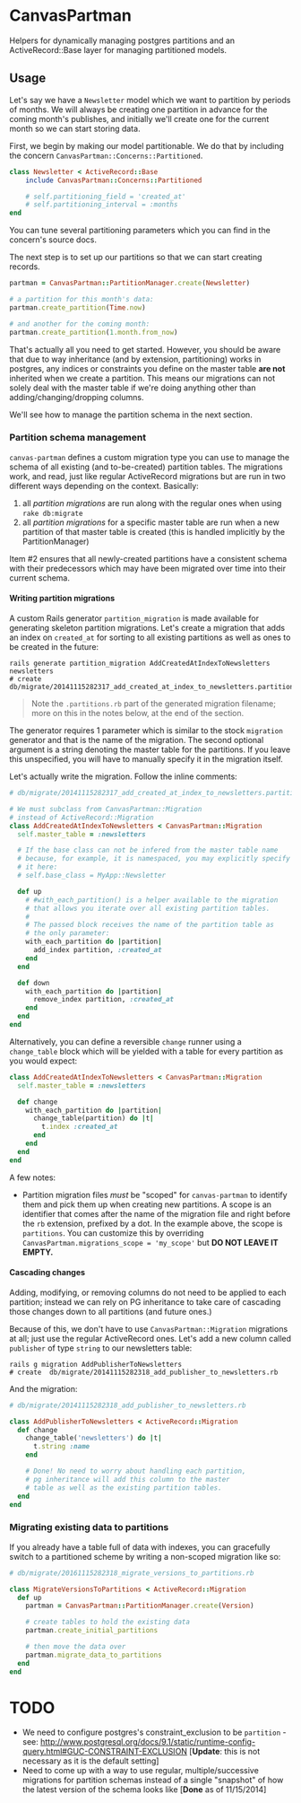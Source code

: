 # CanvasPartman

Helpers for dynamically managing postgres partitions and an ActiveRecord::Base layer for managing partitioned models.

## Usage

Let's say we have a `Newsletter` model which we want to partition by periods of months. We will always be creating one partition in advance for the coming month's publishes, and initially we'll create one for the current month so we can start storing data.

First, we begin by making our model partitionable. We do that by including the concern `CanvasPartman::Concerns::Partitioned`.

```ruby
class Newsletter < ActiveRecord::Base
    include CanvasPartman::Concerns::Partitioned

    # self.partitioning_field = 'created_at'
    # self.partitioning_interval = :months
end
```

You can tune several partitioning parameters which you can find in the concern's source docs.

The next step is to set up our partitions so that we can start creating records.

```ruby
partman = CanvasPartman::PartitionManager.create(Newsletter)

# a partition for this month's data:
partman.create_partition(Time.now)

# and another for the coming month:
partman.create_partition(1.month.from_now)
```

That's actually all you need to get started. However, you should be aware that due to way inheritance (and by extension, partitioning) works in postgres, any indices or constraints you define on the master table **are not** inherited when we create a partition. This means our migrations can not solely deal with the master table if we're doing anything other than adding/changing/dropping columns.

We'll see how to manage the partition schema in the next section.

### Partition schema management

`canvas-partman` defines a custom migration type you can use to manage the schema of all existing (and to-be-created) partition tables. The migrations work, and read, just like regular ActiveRecord migrations but are run in two different ways depending on the context. Basically:

1. all _partition migrations_ are run along with the regular ones when using `rake db:migrate`
2. all _partition migrations_ for a specific master table are run when a new partition of that master table is created (this is handled implicitly by the PartitionManager)

Item #2 ensures that all newly-created partitions have a consistent schema with their predecessors which may have been migrated over time into their current schema.

#### Writing partition migrations

A custom Rails generator `partition_migration` is made available for generating skeleton partition migrations. Let's create a migration that adds an index on `created_at` for sorting to all existing partitions as well as ones to be created in the future:

```shell
rails generate partition_migration AddCreatedAtIndexToNewsletters newsletters
# create  db/migrate/20141115282317_add_created_at_index_to_newsletters.partitions.rb
```

> Note the `.partitions.rb` part of the generated migration filename;
> more on this in the notes below, at the end of the section.

The generator requires 1 parameter which is similar to the stock `migration` generator and that is the name of the migration. The second optional argument is a string denoting the master table for the partitions. If you leave this unspecified, you will have to manually specify it in the migration itself.

Let's actually write the migration. Follow the inline comments:

```ruby
# db/migrate/20141115282317_add_created_at_index_to_newsletters.partitions.rb

# We must subclass from CanvasPartman::Migration
# instead of ActiveRecord::Migration
class AddCreatedAtIndexToNewsletters < CanvasPartman::Migration
  self.master_table = :newsletters

  # If the base class can not be infered from the master table name
  # because, for example, it is namespaced, you may explicitly specify
  # it here:
  # self.base_class = MyApp::Newsletter

  def up
    # #with_each_partition() is a helper available to the migration
    # that allows you iterate over all existing partition tables.
    #
    # The passed block receives the name of the partition table as
    # the only parameter:
    with_each_partition do |partition|
      add_index partition, :created_at
    end
  end

  def down
    with_each_partition do |partition|
      remove_index partition, :created_at
    end
  end
end
```

Alternatively, you can define a reversible `change` runner using a `change_table` block which will be yielded with a table for every partition as you would expect:

```ruby
class AddCreatedAtIndexToNewsletters < CanvasPartman::Migration
  self.master_table = :newsletters

  def change
    with_each_partition do |partition|
      change_table(partition) do |t|
        t.index :created_at
      end
    end
  end
end
```

A few notes:

* Partition migration files _must_ be "scoped" for `canvas-partman` to identify them and pick them up when creating new partitions. A scope is an identifier that comes after the name of the migration file and right before the `rb` extension, prefixed by a dot. In the example above, the scope is `partitions`. You can customize this by overriding `CanvasPartman.migrations_scope = 'my_scope'` but **DO NOT LEAVE IT EMPTY.**

#### Cascading changes

Adding, modifying, or removing columns do not need to be applied to each partition; instead we can rely on PG inheritance to take care of cascading those changes down to all partitions (and future ones.)

Because of this, we don't have to use `CanvasPartman::Migration` migrations at all; just use the regular ActiveRecord ones. Let's add a new column called `publisher` of type `string` to our newsletters table:

```shell
rails g migration AddPublisherToNewsletters
# create  db/migrate/20141115282318_add_publisher_to_newsletters.rb
```

And the migration:

```ruby
# db/migrate/20141115282318_add_publisher_to_newsletters.rb

class AddPublisherToNewsletters < ActiveRecord::Migration
  def change
    change_table('newsletters') do |t|
      t.string :name
    end

    # Done! No need to worry about handling each partition,
    # pg inheritance will add this column to the master
    # table as well as the existing partition tables.
  end
end
```

### Migrating existing data to partitions

If you already have a table full of data with indexes, you can gracefully switch to a partitioned scheme by writing a non-scoped migration like so:

```ruby
# db/migrate/20161115282318_migrate_versions_to_partitions.rb

class MigrateVersionsToPartitions < ActiveRecord::Migration
  def up
    partman = CanvasPartman::PartitionManager.create(Version)

    # create tables to hold the existing data
    partman.create_initial_partitions

    # then move the data over
    partman.migrate_data_to_partitions
  end
end
```

# TODO

* We need to configure postgres's constraint_exclusion to be `partition` - see: http://www.postgresql.org/docs/9.1/static/runtime-config-query.html#GUC-CONSTRAINT-EXCLUSION [**Update**: this is not necessary as it is the default setting]
* Need to come up with a way to use regular, multiple/successive migrations for partition schemas instead of a single "snapshot" of how the latest version of the schema looks like [**Done** as of 11/15/2014]

